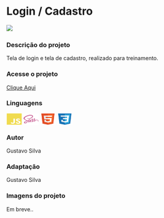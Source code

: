 <h1> Login / Cadastro </h1>

<img src="https://img.shields.io/badge/STATUS%20-Pronto-sucess"/>

<h3>Descrição do projeto</h3>
<p> Tela de login e tela de cadastro, realizado para treinamento. </p>

<h3>Acesse o projeto</h3><a href="https://gustavocrs.github.io/lekas">Clique Aqui</a> 

<div><p><h3>Linguagens</h3></p>

<img align="center" alt="Js" height="30" width="40" src="https://raw.githubusercontent.com/devicons/devicon/master/icons/javascript/javascript-plain.svg">
<img align="center" alt="CSS" height="30" width="40" src="https://raw.githubusercontent.com/devicons/devicon/master/icons/sass/sass-original.svg">
<img align="center" alt="HTML" height="30" width="40" src="https://raw.githubusercontent.com/devicons/devicon/master/icons/html5/html5-original.svg">
<img align="center" alt="CSS" height="30" width="40" src="https://raw.githubusercontent.com/devicons/devicon/master/icons/css3/css3-original.svg">

</div>

<p><h3>Autor</h3> Gustavo Silva </p>

<p><h3>Adaptação</h3> Gustavo Silva</p>

<h3>Imagens do projeto</h3>

<p> Em breve.. </p>
